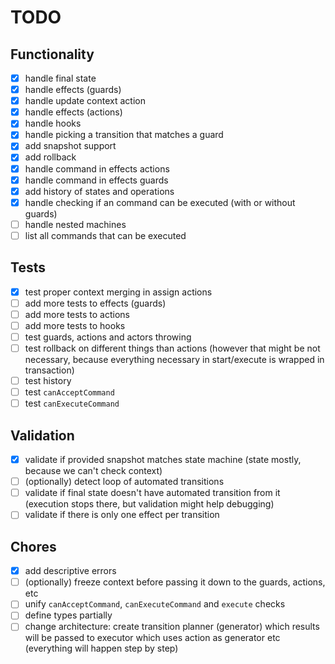 # TODO

## Functionality

- [x] handle final state
- [x] handle effects (guards)
- [x] handle update context action
- [x] handle effects (actions)
- [x] handle hooks
- [x] handle picking a transition that matches a guard
- [x] add snapshot support
- [x] add rollback
- [x] handle command in effects actions
- [x] handle command in effects guards
- [x] add history of states and operations
- [x] handle checking if an command can be executed (with or without guards)
- [ ] handle nested machines
- [ ] list all commands that can be executed

## Tests

- [x] test proper context merging in assign actions
- [ ] add more tests to effects (guards)
- [ ] add more tests to actions
- [ ] add more tests to hooks
- [ ] test guards, actions and actors throwing
- [ ] test rollback on different things than actions (however that might be not necessary, because everything necessary in start/execute is wrapped in transaction)
- [ ] test history
- [ ] test `canAcceptCommand`
- [ ] test `canExecuteCommand` 

## Validation

- [x] validate if provided snapshot matches state machine (state mostly, because we can't check context)
- [ ] (optionally) detect loop of automated transitions
- [ ] validate if final state doesn't have automated transition from it (execution stops there, but validation might help debugging) 
- [ ] validate if there is only one effect per transition

## Chores

- [x] add descriptive errors
- [ ] (optionally) freeze context before passing it down to the guards, actions, etc
- [ ] unify `canAcceptCommand`, `canExecuteCommand` and `execute` checks
- [ ] define types partially
- [ ] change architecture: create transition planner (generator) which results will be passed to executor which uses action as generator etc (everything will happen step by step)
